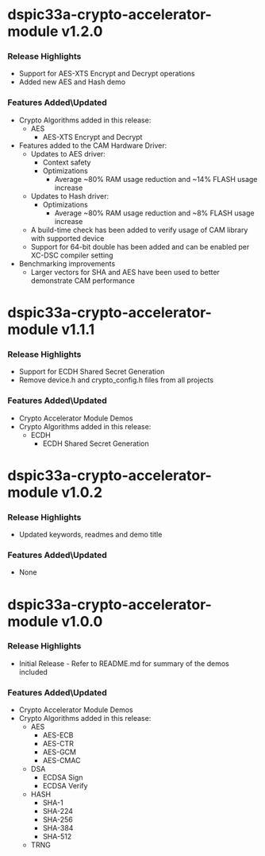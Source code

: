 # dspic33a-crypto-accelerator-module v1.2.0
### Release Highlights
- Support for AES-XTS Encrypt and Decrypt operations
- Added new AES and Hash demo 

### Features Added\Updated
- Crypto Algorithms added in this release:
	- AES
		- AES-XTS Encrypt and Decrypt
- Features added to the CAM Hardware Driver:
	- Updates to AES driver:
		- Context safety
		- Optimizations
			- Average ~80% RAM usage reduction and ~14% FLASH usage increase 
	- Updates to Hash driver:
		- Optimizations
			- Average ~80% RAM usage reduction and ~8% FLASH usage increase 
	- A build-time check has been added to verify usage of CAM library with supported device
	- Support for 64-bit double has been added and can be enabled per XC-DSC compiler setting
- Benchmarking improvements
	- Larger vectors for SHA and AES have been used to better demonstrate CAM performance

# dspic33a-crypto-accelerator-module v1.1.1
### Release Highlights
- Support for ECDH Shared Secret Generation
- Remove device.h and crypto_config.h files from all projects

### Features Added\Updated
- Crypto Accelerator Module Demos
- Crypto Algorithms added in this release:
	- ECDH
		- ECDH Shared Secret Generation

# dspic33a-crypto-accelerator-module v1.0.2
### Release Highlights
- Updated keywords, readmes and demo title

### Features Added\Updated
- None

# dspic33a-crypto-accelerator-module v1.0.0
### Release Highlights
- Initial Release - Refer to README.md for summary of the demos included

### Features Added\Updated
- Crypto Accelerator Module Demos
- Crypto Algorithms added in this release:
	- AES
		- AES-ECB
		- AES-CTR
		- AES-GCM
		- AES-CMAC
	- DSA
		- ECDSA Sign
		- ECDSA Verify
	- HASH
		- SHA-1
		- SHA-224
		- SHA-256
		- SHA-384
		- SHA-512
	- TRNG